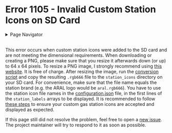 # Error 1105 - Invalid Custom Station Icons on SD Card

<details>
<summary>Page Navigator</summary>
<ul style="list-style: '▶  '"><li><a href="../">Main Page</a></li>
<li><a href="../errors">Error Pages</a></li>
<li><a href="https://github.com/smolinde/iot-dashboard/issues">Other Issues</a></li></ul>
</details><br>

This error occurs when custom station icons were added to the SD card and are not meeting the dimensional requirements. When downloading or creating a PNG, please make sure that you resize it afterwards down (or up) to 64 x 64 pixels. To resize a PNG image, I strongly recommend using [this website](https://www.iloveimg.com/resize-image/resize-png#resize-options,pixels). It is free of charge. After resizing the image, run the [conversion script](../scripts/png_to_rgb666.py) and copy the resulting `.rgb666` file to the `station_icons` directory on your SD card. For convenience, make sure that the file name equals the station brand (e.g. the ARAL logo would be `aral.rgb666`). You have to use the station icon file names in the [configuration.json](../sdcard/configuration.json) file, in the first lines of the `station_labels` arrays to be displayed. It is recommended to follow [these steps]() to ensure your custom gas station icons are accepted and displayed as expected.

If this page still did not resolve the problem, feel free to open a [new issue](https://github.com/smolinde/iot-dashboard/issues/new?template=BLANK_ISSUE). The project maintainer will try to respond to it as soon as possible.